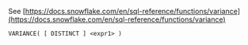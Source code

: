 See [https://docs.snowflake.com/en/sql-reference/functions/variance](https://docs.snowflake.com/en/sql-reference/functions/variance)
```
VARIANCE( [ DISTINCT ] <expr1> )
```
